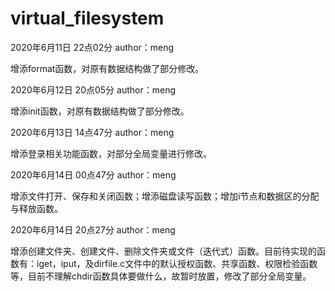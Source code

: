 # virtual_filesystem

2020年6月11日 22点02分 author：meng

增添format函数，对原有数据结构做了部分修改。

2020年6月12日 20点05分 author：meng

增添init函数，对原有数据结构做了部分修改。

2020年6月13日 14点47分 author：meng

增添登录相关功能函数，对部分全局变量进行修改。

2020年6月14日 00点47分 author：meng

增添文件打开、保存和关闭函数；增添磁盘读写函数；增加i节点和数据区的分配与释放函数。

2020年6月14日 20点27分 author：meng

增添创建文件夹、创建文件、删除文件夹或文件（迭代式）函数。目前待实现的函数有：iget，iput，及dirfile.c文件中的默认授权函数、共享函数、权限检验函数等，目前不理解chdir函数具体要做什么，故暂时放置，修改了部分全局变量。
